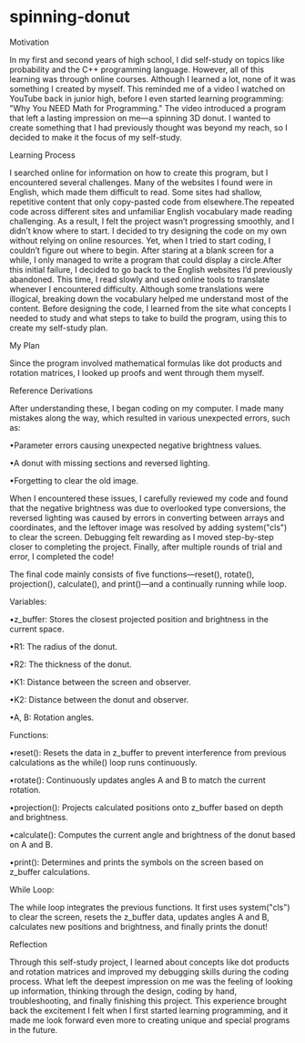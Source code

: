 # spinning-donut
Motivation

In my first and second years of high school, I did self-study on topics like probability and the C++ programming language. However, all of this learning was through online courses. Although I learned a lot, none of it was something I created by myself. This reminded me of a video I watched on YouTube back in junior high, before I even started learning programming: "Why You NEED Math for Programming." The video introduced a program that left a lasting impression on me—a spinning 3D donut. I wanted to create something that I had previously thought was beyond my reach, so I decided to make it the focus of my self-study.

Learning Process

I searched online for information on how to create this program, but I encountered several challenges. Many of the websites I found were in English, which made them difficult to read. Some sites had shallow, repetitive content that only copy-pasted code from elsewhere.The repeated code across different sites and unfamiliar English vocabulary made reading challenging. As a result, I felt the project wasn’t progressing smoothly, and I didn’t know where to start. I decided to try designing the code on my own without relying on online resources. Yet, when I tried to start coding, I couldn’t figure out where to begin. After staring at a blank screen for a while, I only managed to write a program that could display a circle.After this initial failure, I decided to go back to the English websites I’d previously abandoned. This time, I read slowly and used online tools to translate whenever I encountered difficulty. Although some translations were illogical, breaking down the vocabulary helped me understand most of the content. Before designing the code, I learned from the site what concepts I needed to study and what steps to take to build the program, using this to create my self-study plan.

My Plan

Since the program involved mathematical formulas like dot products and rotation matrices, I looked up proofs and went through them myself.

Reference Derivations

After understanding these, I began coding on my computer. I made many mistakes along the way, which resulted in various unexpected errors, such as:

•Parameter errors causing unexpected negative brightness values.

•A donut with missing sections and reversed lighting.

•Forgetting to clear the old image.

When I encountered these issues, I carefully reviewed my code and found that the negative brightness was due to overlooked type conversions, the reversed lighting was caused by errors in converting between arrays and coordinates, and the leftover image was resolved by adding system("cls") to clear the screen. Debugging felt rewarding as I moved step-by-step closer to completing the project. Finally, after multiple rounds of trial and error, I completed the code!

The final code mainly consists of five functions—reset(), rotate(), projection(), calculate(), and print()—and a continually running while loop.

Variables:

•z_buffer: Stores the closest projected position and brightness in the current space.

•R1: The radius of the donut.

•R2: The thickness of the donut.

•K1: Distance between the screen and observer.

•K2: Distance between the donut and observer.

•A, B: Rotation angles.

Functions:

•reset(): Resets the data in z_buffer to prevent interference from previous calculations as the while() loop runs continuously.

•rotate(): Continuously updates angles A and B to match the current rotation.

•projection(): Projects calculated positions onto z_buffer based on depth and brightness.

•calculate(): Computes the current angle and brightness of the donut based on A and B.

•print(): Determines and prints the symbols on the screen based on z_buffer calculations.

While Loop:

The while loop integrates the previous functions. It first uses system("cls") to clear the screen, resets the z_buffer data, updates angles A and B, calculates new positions and brightness, and finally prints the donut!

Reflection

Through this self-study project, I learned about concepts like dot products and rotation matrices and improved my debugging skills during the coding process. What left the deepest impression on me was the feeling of looking up information, thinking through the design, coding by hand, troubleshooting, and finally finishing this project. This experience brought back the excitement I felt when I first started learning programming, and it made me look forward even more to creating unique and special programs in the future.
